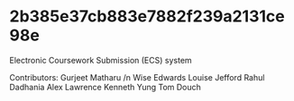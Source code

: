 # 2b385e37cb883e7882f239a2131ce98e
Electronic Coursework Submission (ECS) system

Contributors:
Gurjeet Matharu /n
Wise Edwards
Louise Jefford
Rahul Dadhania
Alex Lawrence
Kenneth Yung
Tom Douch
